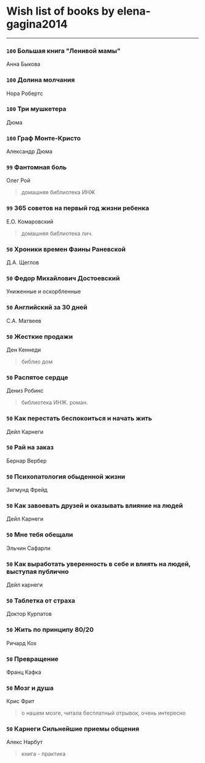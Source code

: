 # Wish list of books by elena-gagina2014
---

### `100` Большая книга "Ленивой мамы"
Анна Быкова

### `100` Долина молчания
Нора Робертс

### `100` Три мушкетера
Дюма

### `100` Граф Монте-Кристо
Александр Дюма

### `99` Фантомная боль
Олег Рой
> домашняя библиотека ИНЖ

### `99` 365 советов на первый год жизни ребенка
Е.О. Комаровский
> домашняя библиотека лич.

### `50` Хроники времен Фаины Раневской
Д.А. Щеглов

### `50` Федор Михайлович Достоевский
Униженные и оскорбленные

### `50` Английский за 30 дней
С.А. Матвеев

### `50` Жесткие продажи
Ден Кеннеди
> библио дом

### `50` Распятое сердце
Дениз Робинс
> библиотека ИНЖ. роман.

### `50` Как перестать беспокоиться и начать жить
Дейл Карнеги

### `50` Рай на заказ
Бернар Вербер

### `50` Психопатология обыденной жизни
Зигмунд Фрейд

### `50` Как завоевать друзей и оказывать влияние на людей
Дейл Карнеги

### `50` Мне тебя обещали
Эльчин Сафарли

### `50` Как выработать уверенность в себе и влиять на людей, выступая публично
Дейл карнеги

### `50` Таблетка от страха
Доктор Курпатов

### `50` Жить по принципу 80/20
Ричард Кох

### `50` Превращение
Франц Кафка

### `50` Мозг и душа
Крис Фрит
> о нашем мозге, читала бесплатный отрывок, очень интересно

### `50` Карнеги Сильнейшие приемы общения
Алекс Нарбут
> книга - практика

